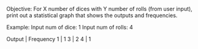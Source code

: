 Objective:
For X number of dices with Y number of rolls (from user input), print out a statistical graph that shows the outputs and frequencies.

Example:
Input num of dice: 1
Input num of rolls: 4

Output | Frequency
1 | 1
3 | 2
4 | 1
